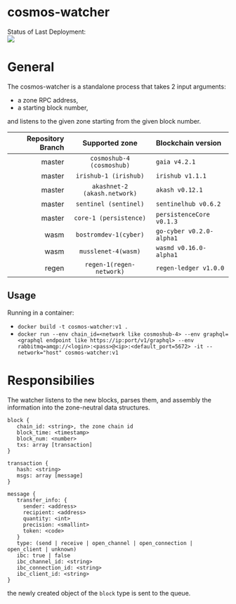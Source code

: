 # cosmos-watcher

Status of Last Deployment:<br>
<img src="https://github.com/mapofzones/cosmos-watcher/actions/workflows/docker-image.yml/badge.svg?branch=osmosis"><br>

# General
The cosmos-watcher is a standalone process that takes 2 input arguments: 
* a zone RPC address, 
* a starting block number, 

and listens to the given zone starting from the given block number.

| Repository Branch | Supported zone | Blockchain version |
| ---:   |                    :---:    |                                       :--- |
| master | `cosmoshub-4 (cosmoshub)`   | `gaia v4.2.1`                              |
| master | `irishub-1 (irishub)`       | `irishub v1.1.1`                           |
| master | `akashnet-2 (akash.network)`| `akash v0.12.1`                            |
| master | `sentinel (sentinel)`       | `sentinelhub v0.6.2`                       |
| master | `core-1 (persistence)`      | `persistenceCore v0.1.3`                   |
| wasm   | `bostromdev-1(cyber)`       | `go-cyber v0.2.0-alpha1`                   |
| wasm   | `musslenet-4(wasm)`         | `wasmd v0.16.0-alpha1`                     |
| regen  | `regen-1(regen-network)`    | `regen-ledger v1.0.0`                      |

## Usage

Running in a container:
* `docker build -t cosmos-watcher:v1 .`
* `docker run --env chain_id=<network like cosmoshub-4> --env graphql=<graphql endpoint like https://ip:port/v1/graphql> --env rabbitmq=amqp://<login>:<pass>@<ip>:<default_port=5672> -it --network="host" cosmos-watcher:v1`

# Responsibilies
The watcher listens to the new blocks, parses them, and assembly the information into the zone-neutral data structures.
```
block {
   chain_id: <string>, the zone chain id
   block_time: <timestamp> 
   block_num: <number>
   txs: array [transaction]
}

transaction {
   hash: <string>
   msgs: array [message]
}

message {
   transfer_info: {
     sender: <address>
     recipient: <address>
     quantity: <int>
     precision: <smallint>
     token: <code>
   }
   type: (send | receive | open_channel | open_connection | open_client | unknown)
   ibc: true | false
   ibc_channel_id: <string>
   ibc_connection_id: <string>
   ibc_client_id: <string>
}
```

the newly created object of the ```block``` type is sent to the queue.

